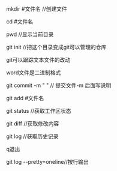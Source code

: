 mkdir #文件名    //创建文件

cd #文件名

pwd //显示当前目录

git init //把这个目录变成git可以管理的仓库



git可以跟踪文本文件的改动

word文件是二进制格式



git commit -m " "  // 提交文件-m 后面写说明

git add #文件名







git status //获取工作区状态

git diff //获取修改内容

git log //获取历史记录

q退出



git log --pretty=oneline//按行输出

